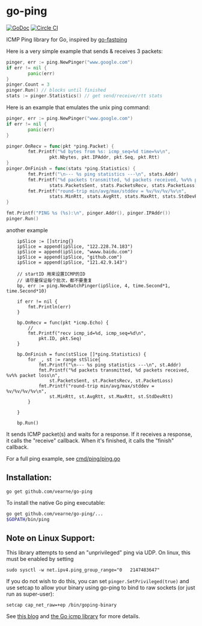 # go-ping
[![GoDoc](https://godoc.org/github.com/sparrc/go-ping?status.svg)](https://godoc.org/github.com/sparrc/go-ping)
[![Circle CI](https://circleci.com/gh/sparrc/go-ping.svg?style=svg)](https://circleci.com/gh/sparrc/go-ping)

ICMP Ping library for Go, inspired by
[go-fastping](https://github.com/tatsushid/go-fastping)

Here is a very simple example that sends & receives 3 packets:

```go
pinger, err := ping.NewPinger("www.google.com")
if err != nil {
        panic(err)
}
pinger.Count = 3
pinger.Run() // blocks until finished
stats := pinger.Statistics() // get send/receive/rtt stats
```

Here is an example that emulates the unix ping command:

```go
pinger, err := ping.NewPinger("www.google.com")
if err != nil {
        panic(err)
}

pinger.OnRecv = func(pkt *ping.Packet) {
        fmt.Printf("%d bytes from %s: icmp_seq=%d time=%v\n",
                pkt.Nbytes, pkt.IPAddr, pkt.Seq, pkt.Rtt)
}
pinger.OnFinish = func(stats *ping.Statistics) {
        fmt.Printf("\n--- %s ping statistics ---\n", stats.Addr)
        fmt.Printf("%d packets transmitted, %d packets received, %v%% packet loss\n",
                stats.PacketsSent, stats.PacketsRecv, stats.PacketLoss)
        fmt.Printf("round-trip min/avg/max/stddev = %v/%v/%v/%v\n",
                stats.MinRtt, stats.AvgRtt, stats.MaxRtt, stats.StdDevRtt)
}

fmt.Printf("PING %s (%s):\n", pinger.Addr(), pinger.IPAddr())
pinger.Run()
```
another example
```
	ipSlice := []string{}
	ipSlice = append(ipSlice, "122.228.74.183")
	ipSlice = append(ipSlice, "wwww.baidu.com")
	ipSlice = append(ipSlice, "github.com")
	ipSlice = append(ipSlice, "121.42.9.143")

    // startID 用来设置ICMP的ID
    // 请尽量保证每个批次，都不要重复
	bp, err := ping.NewBatchPinger(ipSlice, 4, time.Second*1, time.Second*10)

	if err != nil {
		fmt.Println(err)
	}

	bp.OnRecv = func(pkt *icmp.Echo) {
		//
		fmt.Printf("recv icmp_id=%d, icmp_seq=%d\n",
			pkt.ID, pkt.Seq)
	}

	bp.OnFinish = func(stSlice []*ping.Statistics) {
		for _, st := range stSlice{
			fmt.Printf("\n--- %s ping statistics ---\n", st.Addr)
			fmt.Printf("%d packets transmitted, %d packets received, %v%% packet loss\n",
				st.PacketsSent, st.PacketsRecv, st.PacketLoss)
			fmt.Printf("round-trip min/avg/max/stddev = %v/%v/%v/%v\n",
				st.MinRtt, st.AvgRtt, st.MaxRtt, st.StdDevRtt)
		}

	}

	bp.Run()
```
It sends ICMP packet(s) and waits for a response. If it receives a response,
it calls the "receive" callback. When it's finished, it calls the "finish"
callback.

For a full ping example, see
[cmd/ping/ping.go](https://github.com/vearne/go-ping/blob/master/cmd/ping/ping.go)

## Installation:

```
go get github.com/vearne/go-ping
```

To install the native Go ping executable:

```bash
go get github.com/vearne/go-ping/...
$GOPATH/bin/ping
```

## Note on Linux Support:

This library attempts to send an
"unprivileged" ping via UDP. On linux, this must be enabled by setting

```
sudo sysctl -w net.ipv4.ping_group_range="0   2147483647"
```

If you do not wish to do this, you can set `pinger.SetPrivileged(true)` and
use setcap to allow your binary using go-ping to bind to raw sockets
(or just run as super-user):

```
setcap cap_net_raw=+ep /bin/goping-binary
```

See [this blog](https://sturmflut.github.io/linux/ubuntu/2015/01/17/unprivileged-icmp-sockets-on-linux/)
and [the Go icmp library](https://godoc.org/golang.org/x/net/icmp) for more details.

